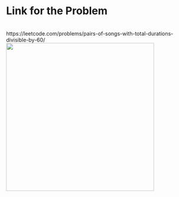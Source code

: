 # Link for the Problem
<br>
https://leetcode.com/problems/pairs-of-songs-with-total-durations-divisible-by-60/
<img src="https://octodex.github.com/images/daftpunktocat-guy.gif" width="400" height="400" align="left" />


